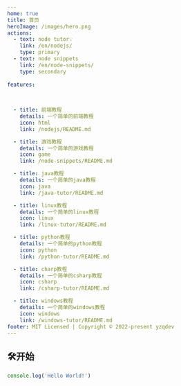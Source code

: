 ```yaml
---
home: true
title: 首页
heroImage: /images/hero.png
actions:
  - text: node tutor💡
    link: /en/nodejs/
    type: primary
  - text: node snippets
    link: /en/node-snippets/
    type: secondary
   
features:
   

 
  - title: 前端教程
    details: 一个简单的前端教程
    icon: html
    link: /nodejs/README.md

  - title: 游戏教程
    details: 一个简单的游戏教程
    icon: game
    link: /node-snippets/README.md

  - title: java教程
    details: 一个简单的java教程
    icon: java
    link: /java-tutor/README.md

  - title: linux教程
    details: 一个简单的linux教程
    icon: linux
    link: /linux-tutor/README.md

  - title: python教程
    details: 一个简单的python教程
    icon: python
    link: /python-tutor/README.md

  - title: charp教程
    details: 一个简单的csharp教程
    icon: csharp
    link: /csharp-tutor/README.md

  - title: windows教程
    details: 一个简单的windows教程
    icon: windows
    link: /windows-tutor/README.md
footer: MIT Licensed | Copyright © 2022-present yzqdev
---
```

## 🛠开始

```js
console.log('Hello World!')
```
